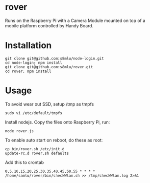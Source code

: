 rover
=====

Runs on the Raspberry Pi with a Camera Module mounted on top of a mobile platform controlled by Handy Board.

# Installation

    git clone git@github.com:s8mlu/node-login.git
    cd node-login; npm install
    git clone git@github.com:s8mlu/rover.git
    cd rover; npm install

# Usage

To avoid wear out SSD, setup /tmp as tmpfs

    sudo vi /etc/default/tmpfs

Install nodejs. Copy the files onto Raspberry Pi, run:

    node rover.js
    
To enable auto start on reboot, do these as root:

    cp bin/rover.sh /etc/init.d
    update-rc.d rover.sh defaults

Add this to crontab

    0,5,10,15,20,25,30,35,40,45,50,55 * * * * /home/samlu/rover/bin/checkWlan.sh >> /tmp/checkWlan.log 2>&1
